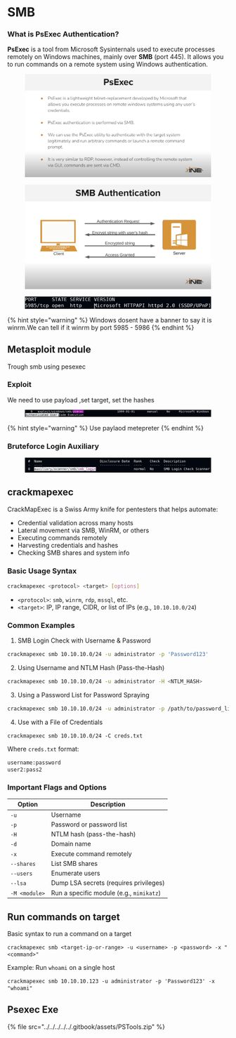 # SMB

### What is PsExec Authentication?

**PsExec** is a tool from Microsoft Sysinternals used to execute processes remotely on Windows machines, mainly over **SMB** (port 445). It allows you to run commands on a remote system using Windows authentication.

<figure><img src="../../../../../.gitbook/assets/image (3) (1).png" alt=""><figcaption></figcaption></figure>

<figure><img src="../../../../../.gitbook/assets/image (2) (1) (1).png" alt=""><figcaption></figcaption></figure>

<figure><img src="../../../../../.gitbook/assets/image (12).png" alt=""><figcaption></figcaption></figure>

{% hint style="warning" %}
Windows dosent have a banner to say it is winrm.We can tell if it winrm by port  5985 - 5986
{% endhint %}

## Metasploit module&#x20;

Trough smb using pesexec

### Exploit

We need to use payload ,set target, set the hashes

<figure><img src="../../../../../.gitbook/assets/image (7) (1).png" alt=""><figcaption></figcaption></figure>

{% hint style="warning" %}
Use paylaod metepreter
{% endhint %}

### Bruteforce Login Auxiliary

<figure><img src="../../../../../.gitbook/assets/image (4) (1).png" alt=""><figcaption></figcaption></figure>

## &#x20;crackmapexec

CrackMapExec is a Swiss Army knife for pentesters that helps automate:

* Credential validation across many hosts
* Lateral movement via SMB, WinRM, or others
* Executing commands remotely
* Harvesting credentials and hashes
* Checking SMB shares and system info

### Basic Usage Syntax

```bash
crackmapexec <protocol> <target> [options]
```

* `<protocol>`: `smb`, `winrm`, `rdp`, `mssql`, etc.
* `<target>`: IP, IP range, CIDR, or list of IPs (e.g., `10.10.10.0/24`)

### Common Examples

1. SMB Login Check with Username & Password

```bash
crackmapexec smb 10.10.10.0/24 -u administrator -p 'Password123'
```

2. Using Username and NTLM Hash (Pass-the-Hash)

```bash
crackmapexec smb 10.10.10.0/24 -u administrator -H <NTLM_HASH>
```

3. Using a Password List for Password Spraying

```bash
crackmapexec smb 10.10.10.0/24 -u administrator -p /path/to/password_list.txt
```

4. Use with a File of Credentials

```
crackmapexec smb 10.10.10.0/24 -C creds.txt
```

Where `creds.txt` format:

```
username:password
user2:pass2
```

### Important Flags and Options

| Option        | Description                              |
| ------------- | ---------------------------------------- |
| `-u`          | Username                                 |
| `-p`          | Password or password list                |
| `-H`          | NTLM hash (pass-the-hash)                |
| `-d`          | Domain name                              |
| `-x`          | Execute command remotely                 |
| `--shares`    | List SMB shares                          |
| `--users`     | Enumerate users                          |
| `--lsa`       | Dump LSA secrets (requires privileges)   |
| `-M <module>` | Run a specific module (e.g., `mimikatz`) |

## Run commands on target

Basic syntax to run a command on a target

```
crackmapexec smb <target-ip-or-range> -u <username> -p <password> -x "<command>"
```

Example: Run `whoami` on a single host

```
crackmapexec smb 10.10.10.123 -u administrator -p 'Password123' -x "whoami"
```

## Psexec Exe&#x20;

{% file src="../../../../../.gitbook/assets/PSTools.zip" %}

